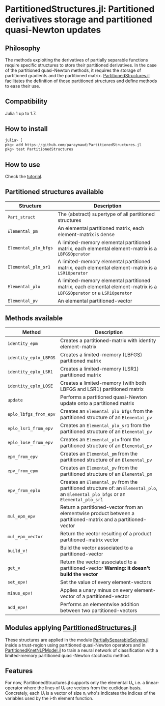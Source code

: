 # PartitionedStructures.jl: Partitioned derivatives storage and partitioned quasi-Newton updates

## Philosophy
The methods exploiting the derivatives of partially separable functions require specific structures to store their partitioned derivatives.
In the case of the partitioned quasi-Newton methods, it requires the storage of partitioned gradients and the partitioned matrix.
[PartitionedStructures.jl](https://github.com/paraynaud/PartitionedStructures.jl) facilitates the definition of those partitioned structures and define methods to ease their use.

## Compatibility
Julia 1 up to 1.7.

## How to install
```julia
julia> ]
pkg> add https://github.com/paraynaud/PartitionedStructures.jl
pkg> test PartitionedStructures
```

## How to use
Check the [tutorial](https://paraynaud.github.io/PartitionedStructures.jl/dev/tutorial/).

## Partitioned structures available
Structure              | Description
-----------------------|------------
`Part_struct`          | The (abstract) supertype of all partitioned structures
`Elemental_pm`         | An elemental partitioned matrix, each element-matrix is dense
`Elemental_plo_bfgs`  | A limited-memory elemental partitioned matrix, each elemental element-matrix is a `LBFGSOperator`
`Elemental_plo_sr1`   | A limited-memory elemental partitioned matrix, each elemental element-matrix is a `LSR1Operator`
`Elemental_plo`       | A limited-memory elemental partitioned matrix, each elemental element-matrix is a `LBFGSOperator` or a `LSR1Operator`
`Elemental_pv`         | An elemental partitioned-vector

## Methods available
Method                 | Description
-----------------------|------------
`identity_epm`         | Creates a partitioned-matrix with identity element-matrix
`identity_eplo_LBFGS` | Creates a limited-memory (LBFGS) partitioned matrix
`identity_eplo_LSR1`  | Creates a limited-memory (LSR1) partitioned matrix
`identity_eplo_LOSE`  | Creates a limited-memory (with both LBFGS and LSR1) partitioned matrix
`update`               | Performs a partitioned quasi-Newton update onto a partitioned matrix
`eplo_lbfgs_from_epv` | Creates an `Elemental_plo_bfgs` from the partitioned structure of an `Elemental_pv`
`eplo_lsr1_from_epv`  | Creates an `Elemental_plo_sr1` from the partitioned structure of an `Elemental_pv`
`eplo_lose_from_epv`  | Creates an `Elemental_plo` from the partitioned structure of an `Elemental_pv`
`epm_from_epv`         | Creates an `Elemental_pm` from the partitioned structure of an `Elemental_pv`
`epv_from_epm`         | Creates an `Elemental_pv` from the partitioned structure of an `Elemental_pm`
`epv_from_eplo`       | Creates an `Elemental_pv` from the partitioned structure of: an `Elemental_plo`, an `Elemental_plo_bfgs` or an `Elemental_plo_sr1`
`mul_epm_epv`          | Return a partitioned-vector from an elementwise product between a partitioned-matrix and a partitioned-vector
`mul_epm_vector`       | Return the vector resulting of a product partitioned-matrix vector
`build_v!`             | Build the vector associated to a partitioned-vector
`get_v`                | Return the vector associated to a partitioned-vector  **Warning: it doesn't build the vector**
`set_epv!`             | Set the value of every element-vectors
`minus_epv!`           | Applies a unary minus on every element-vector of a partitioned-vector
`add_epv!`             | Performs an elementwise addition between two partitioned-vectors

## Modules applying [PartitionedStructures.jl](https://github.com/paraynaud/PartitionedStructures.jl)
These structures are applied in the module
[PartiallySeparableSolvers.jl](https://github.com/paraynaud/PartiallySeparableSolvers.jl) inside a trust-region using partitioned quasi-Newton operators and in [PartitionedKnetNLPModel.jl](https://github.com/paraynaud/PartitionedKnetNLPModels.jl) to train a neural network of classification with a limited-memory partitioned quasi-Newton stochastic method.

## Features
For now, PartitionedStructures.jl supports only the elemental Uᵢ, i.e. a linear-operator where the lines of Uᵢ are vectors from the euclidean basis.
Concretely, each Uᵢ is a vector of size nᵢ who's indicates the indices of the variables used by the i-th element function.